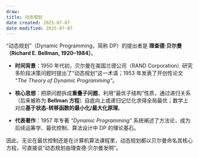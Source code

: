 ```yaml
---
draw:
title: 动态规划
date created: 2025-07-07
date modified: 2025-07-07
---
```


“动态规划”（Dynamic Programming，简称 DP）的提出者是 **理查德·贝尔曼（Richard E. Bellman, 1920–1984）**。

- **时间背景**：1950 年代初，贝尔曼在美国兰德公司（RAND Corporation）研究多阶段决策问题时提出了“动态规划”这一术语；1953 年发表了开创性论文 _“The Theory of Dynamic Programming”_。
    
- **核心思想**：把原问题拆成**重叠子问题**，利用“最优子结构”性质，通过递归关系（后来被称为 **Bellman 方程**）自底向上或递归记忆化求得全局最优；数学上对应**基于状态-转移函数的最小化/最大化原理**。
    
- **代表著作**：1957 年专著 _“Dynamic Programming”_ 系统阐述了方法论，成为后续运筹学、最优控制、算法设计中 DP 的理论基石。
    

因此，无论在最优控制还是在计算机算法课程里，动态规划都以贝尔曼命名其核心方程，可直接说“动态规划由理查德·贝尔曼发明”。
